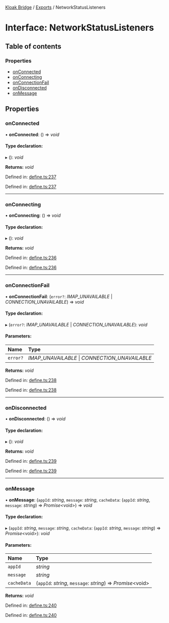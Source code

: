 [Kloak Bridge](../README.md) / [Exports](../modules.md) / NetworkStatusListeners

# Interface: NetworkStatusListeners

## Table of contents

### Properties

- [onConnected](networkstatuslisteners.md#onconnected)
- [onConnecting](networkstatuslisteners.md#onconnecting)
- [onConnectionFail](networkstatuslisteners.md#onconnectionfail)
- [onDisconnected](networkstatuslisteners.md#ondisconnected)
- [onMessage](networkstatuslisteners.md#onmessage)

## Properties

### onConnected

• **onConnected**: () => *void*

#### Type declaration:

▸ (): *void*

**Returns:** *void*

Defined in: [define.ts:237](https://github.com/CoNET-project/kloak-bridge/blob/944a10e/src/define.ts#L237)

Defined in: [define.ts:237](https://github.com/CoNET-project/kloak-bridge/blob/944a10e/src/define.ts#L237)

___

### onConnecting

• **onConnecting**: () => *void*

#### Type declaration:

▸ (): *void*

**Returns:** *void*

Defined in: [define.ts:236](https://github.com/CoNET-project/kloak-bridge/blob/944a10e/src/define.ts#L236)

Defined in: [define.ts:236](https://github.com/CoNET-project/kloak-bridge/blob/944a10e/src/define.ts#L236)

___

### onConnectionFail

• **onConnectionFail**: (`error?`: *IMAP_UNAVAILABLE* \| *CONNECTION_UNAVAILABLE*) => *void*

#### Type declaration:

▸ (`error?`: *IMAP_UNAVAILABLE* \| *CONNECTION_UNAVAILABLE*): *void*

#### Parameters:

Name | Type |
:------ | :------ |
`error?` | *IMAP_UNAVAILABLE* \| *CONNECTION_UNAVAILABLE* |

**Returns:** *void*

Defined in: [define.ts:238](https://github.com/CoNET-project/kloak-bridge/blob/944a10e/src/define.ts#L238)

Defined in: [define.ts:238](https://github.com/CoNET-project/kloak-bridge/blob/944a10e/src/define.ts#L238)

___

### onDisconnected

• **onDisconnected**: () => *void*

#### Type declaration:

▸ (): *void*

**Returns:** *void*

Defined in: [define.ts:239](https://github.com/CoNET-project/kloak-bridge/blob/944a10e/src/define.ts#L239)

Defined in: [define.ts:239](https://github.com/CoNET-project/kloak-bridge/blob/944a10e/src/define.ts#L239)

___

### onMessage

• **onMessage**: (`appId`: *string*, `message`: *string*, `cacheData`: (`appId`: *string*, `message`: *string*) => *Promise*<void\>) => *void*

#### Type declaration:

▸ (`appId`: *string*, `message`: *string*, `cacheData`: (`appId`: *string*, `message`: *string*) => *Promise*<void\>): *void*

#### Parameters:

Name | Type |
:------ | :------ |
`appId` | *string* |
`message` | *string* |
`cacheData` | (`appId`: *string*, `message`: *string*) => *Promise*<void\> |

**Returns:** *void*

Defined in: [define.ts:240](https://github.com/CoNET-project/kloak-bridge/blob/944a10e/src/define.ts#L240)

Defined in: [define.ts:240](https://github.com/CoNET-project/kloak-bridge/blob/944a10e/src/define.ts#L240)
